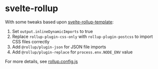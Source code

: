 # svelte-rollup

With some tweaks based upon [svelte-rollup-template](https://github.com/sveltejs/template):

1. Set `output.inlineDynamicImports` to true
2. Replace `rollup-plugin-css-only` with `rollup-plugin-postcss` to import CSS files correctly
3. Add `@rollup/plugin-json` for JSON file imports
4. Add `@rollup/plugin-replace` for `process.env.NODE_ENV` value

For more details, see [rollup.config.js](./rollup.config.js)
